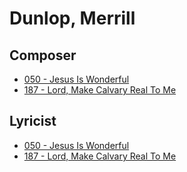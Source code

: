 # Dunlop, Merrill

## Composer

- [050 - Jesus Is Wonderful](/hymns/050.md)
- [187 - Lord, Make Calvary Real To Me](/hymns/187.md)

## Lyricist

- [050 - Jesus Is Wonderful](/hymns/050.md)
- [187 - Lord, Make Calvary Real To Me](/hymns/187.md)

